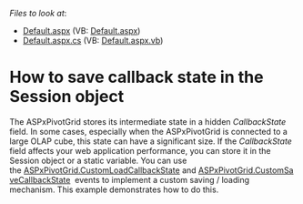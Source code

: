 <!-- default file list -->
*Files to look at*:

* [Default.aspx](./CS/WebSite/Default.aspx) (VB: [Default.aspx](./VB/WebSite/Default.aspx))
* [Default.aspx.cs](./CS/WebSite/Default.aspx.cs) (VB: [Default.aspx.vb](./VB/WebSite/Default.aspx.vb))
<!-- default file list end -->
# How to save callback state in the Session object


<p>The ASPxPivotGrid stores its intermediate state in a hidden <em>CallbackState</em> field. In some cases, especially when the ASPxPivotGrid is connected to a large OLAP cube, this state can have a significant size. If the <em>CallbackState</em> field affects your web application performance, you can store it in the Session object or a static variable. You can use the <a href="https://documentation.devexpress.com/#AspNet/DevExpressWebASPxPivotGridASPxPivotGrid_CustomLoadCallbackStatetopic">ASPxPivotGrid.CustomLoadCallbackState</a> and <a href="https://documentation.devexpress.com/#AspNet/DevExpressWebASPxPivotGridASPxPivotGrid_CustomSaveCallbackStatetopic">ASPxPivotGrid.CustomSaveCallbackState</a>  events to implement a custom saving / loading mechanism. This example demonstrates how to do this.</p>

<br/>


